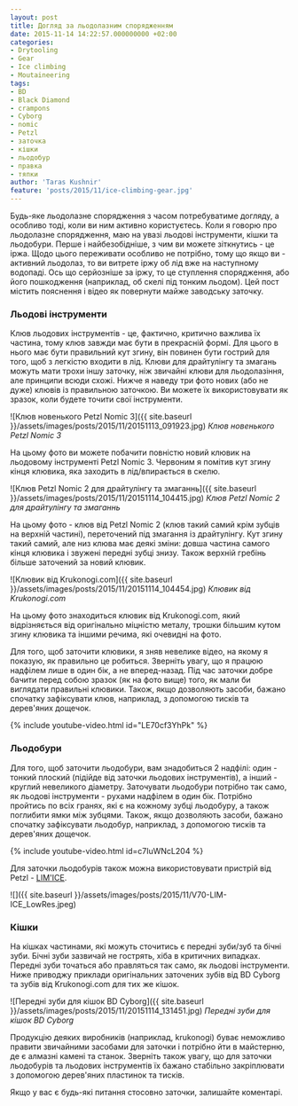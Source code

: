 ```yaml
---
layout: post
title: Догляд за льодолазним спорядженням
date: 2015-11-14 14:22:57.000000000 +02:00
categories:
- Drytooling
- Gear
- Ice climbing
- Moutaineering
tags:
- BD
- Black Diamond
- crampons
- Cyborg
- nomic
- Petzl
- заточка
- кішки
- льодобур
- правка
- тяпки
author: 'Taras Kushnir'
feature: 'posts/2015/11/ice-climbing-gear.jpg'
---
```


Будь-яке льодолазне спорядження з часом потребуватиме догляду, а особливо тоді, коли ви ним активно користуєтесь. Коли я говорю про льодолазне спорядження, маю на увазі льодові інструменти, кішки та льодобури. Перше і найбезобідніше, з чим ви можете зіткнутись - це іржа. Щодо цього переживати особливо не потрібно, тому що якщо ви - активний льодолаз, то ви витрете іржу об лід вже на наступному водопаді. Ось що серйозніше за іржу, то це ступлення спорядження, або його пошкодження (наприклад, об скелі під тонким льодом). Цей пост містить пояснення і відео як повернути майже заводську заточку.

<!--more-->

### Льодові інструменти

Клюв льодових інструментів - це, фактично, критично важлива їх частина, тому клюв завжди має бути в прекрасній формі. Для цього в нього має бути правильний кут згину, він повинен бути гострий для того, щоб з легкістю входити в лід. Клюви для драйтулінгу та змагань можуть мати трохи іншу заточку, ніж звичайні клюви для льодолазіння, але принципи всюди схожі. Нижче я наведу три фото нових (або не дуже) клювів із правильною заточкою. Ви можете їх використовувати як зразок, коли будете точити свої інструменти.

![Клюв новенького Petzl Nomic 3]({{ site.baseurl }}/assets/images/posts/2015/11/20151113_091923.jpg)
*Клюв новенького Petzl Nomic 3*

На цьому фото ви можете побачити повністю новий клювик на льодовому інструменті Petzl Nomic 3. Червоним я помітив кут згину кінця клювика, яка заходить в лід/впирається в скелю.

![Клюв Petzl Nomic 2 для драйтулінгу та змаганнь]({{ site.baseurl }}/assets/images/posts/2015/11/20151114_104415.jpg)
*Клюв Petzl Nomic 2 для драйтулінгу та змаганнь*

На цьому фото - клюв від Petzl Nomic 2 (клюв такий самий крім зубців на верхній частині), переточений під змагання із драйтулінгу. Кут згину такий самий, але низ клюва має деякі зміни: довша частина самого кінця клювика і звужені передні зубці знизу. Також верхній гребінь більше заточений за новий клювик.

![Клювик від Krukonogi.com]({{ site.baseurl }}/assets/images/posts/2015/11/20151114_104454.jpg)
*Клювик від Krukonogi.com*

На цьому фото знаходиться клювик від Krukonogi.com, який відрізняється від оригінально міцністю металу, трошки більшим кутом згину клювика та іншими речима, які очевидні на фото.

Для того, щоб заточити клювики, я зняв невелике відео, на якому я показую, як правильно це робиться. Зверніть увагу, що я працюю надфілем лише в один бік, а не вперед-назад. Під час заточки добре бачити перед собою зразок (як на фото вище) того, як мали би виглядати правильні клювики. Також, якщо дозволяють засоби, бажано спочатку зафіксувати клюв, наприклад, з допомогою тисків та дерев'яних дощечок.

{% include youtube-video.html id="LE70cf3YhPk" %}

### Льодобури

Для того, щоб заточити льодобури, вам знадобиться 2 надфілі: один - тонкий плоский (підійде від заточки льодових інструментів), а інший - круглий невеликого діаметру. Заточувати льодобури потрібно так само, як льодові інструменти - рухами надфілем в один бік. Потрібно пройтись по всіх гранях, які є на кожному зубці льодобуру, а також поглибити ямки між зубцями. Також, якщо дозволяють засоби, бажано спочатку зафіксувати льодобур, наприклад, з допомогою тисків та дерев'яних дощечок.

{% include youtube-video.html id=c7IuWNcL204 %}

Для заточки льодобурів також можна використовувати пристрій від Petzl - [LIM'ICE](http://www.petzl.com/en/Sport/Anchors/LIM-ICE?l=INT).

![]({{ site.baseurl }}/assets/images/posts/2015/11/V70-LIM-ICE_LowRes.jpeg)

### Кішки

На кішках частинами, які можуть сточитись є передні зуби/зуб та бічні зуби. Бічні зуби зазвичай не гострять, хіба в критичних випадках. Передні зуби точаться або правляться так само, як льодові інструменти. Ниже приводжу приклади оригінальних заточених зубів від BD Cyborg та зубів від Krukonogi.com для тих же кішок.

![Передні зуби для кішок BD Cyborg]({{ site.baseurl }}/assets/images/posts/2015/11/20151114_131451.jpg)
*Передні зуби для кішок BD Cyborg*

Продукцію деяких виробників (наприклад, krukonogi) буває неможливо правити звичайними засобами для заточки і потрібно йти в майстерню, де є алмазні камені та станок. Зверніть також увагу, що для заточки льодобурів та льодових інструментів їх бажано стабільно закріплювати з допомогою дерев'яних пластинок та тисків.

Якщо у вас є будь-які питання стосовно заточки, залишайте коментарі.

